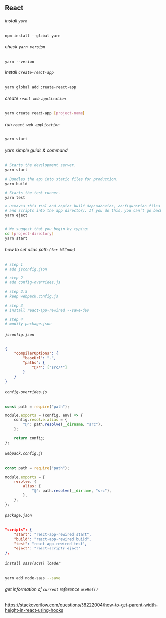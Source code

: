 ## React
  
###### install `yarn`
```
npm install --global yarn
```
  
###### check `yarn version`
```
yarn --verion
```
  
###### install `create-react-app`
```
yarn global add create-react-app
```
  
###### create `react web application`
```sh
yarn create react-app [project-name]
```
  
###### run `react web application`
```sh
yarn start
```
  
###### yarn simple guide & command
```sh
# Starts the development server.
yarn start
    
# Bundles the app into static files for production.
yarn build

# Starts the test runner.
yarn test

# Removes this tool and copies build dependencies, configuration files
# and scripts into the app directory. If you do this, you can’t go back!
yarn eject
   

# We suggest that you begin by typing:
cd [project-directory]
yarn start
```
  
###### how to set alias path `(for VSCode)`
```sh
# step 1
# add jsconfig.json

# step 2
# add config-overrides.js
  
# step 2.5
# keep webpack.config.js
  
# step 3
# install react-app-rewired --save-dev

# step 4
# modify package.json
```
  
###### `jsconfig.json`
```json
{
	"compilerOptions": {
		"baseUrl": ".",
		"paths": {
			"@/*": ["src/*"]
		}
	}
}
```
  
###### `config-overrides.js`
```js
const path = require("path");

module.exports = (config, env) => {
	config.resolve.alias = {
		"@": path.resolve(__dirname, "src"),
	};

	return config;
};
```
  
###### `webpack.config.js`
```js
const path = require("path");

module.exports = {
	resolve: {
		alias: {
			"@": path.resolve(__dirname, "src"),
		},
	},
};
```
  
###### `package.json`
```json
"scripts": {
    "start": "react-app-rewired start",
    "build": "react-app-rewired build",
    "test": "react-app-rewired test",
    "eject": "react-scripts eject"
},
```
  
###### `install sass(scss) loader`
```sh
yarn add node-sass --save
```
    
###### get information of `current` reference `useRef()`
https://stackoverflow.com/questions/58222004/how-to-get-parent-width-height-in-react-using-hooks
